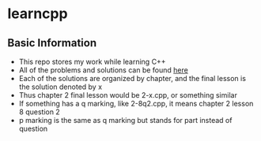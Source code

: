 # learncpp

## Basic Information
- This repo stores my work while learning C++
- All of the problems and solutions can be found [here](https://learncpp.com/)
- Each of the solutions are organized by chapter, and the final lesson is the solution denoted by x
- Thus chapter 2 final lesson would be 2-x.cpp, or something similar
- If something has a q marking, like 2-8q2.cpp, it means chapter 2 lesson 8 question 2
- p marking is the same as q marking but stands for part instead of question
